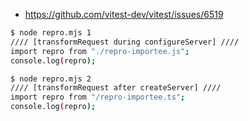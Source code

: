 - https://github.com/vitest-dev/vitest/issues/6519

```sh
$ node repro.mjs 1
//// [transformRequest during configureServer] ////
import repro from "./repro-importee.js";
console.log(repro);

$ node repro.mjs 2
//// [transformRequest after createServer] ////
import repro from "/repro-importee.ts";
console.log(repro);
```
